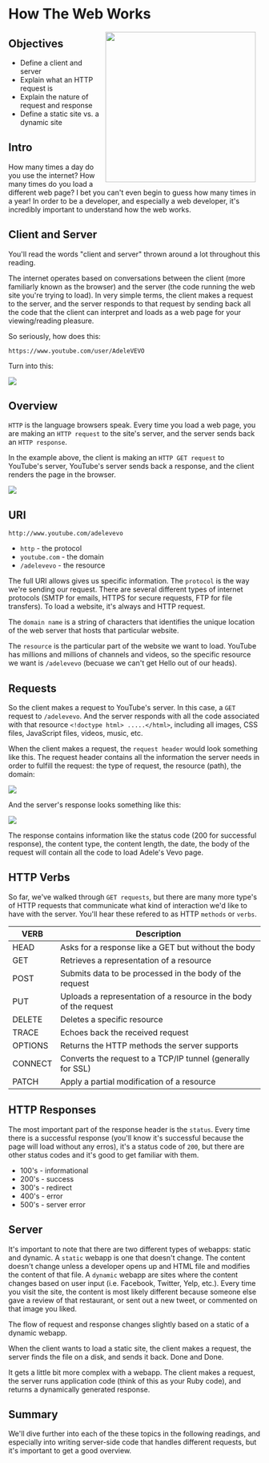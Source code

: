 # How The Web Works

<img src="https://s3.amazonaws.com/learn-verified/welcome.gif" width="300" hspace="10" align="right">

## Objectives 
+ Define a client and server
+ Explain what an HTTP request is
+ Explain the nature of request and response
+ Define a static site vs. a dynamic site


## Intro
How many times a day do you use the internet? How many times do you load a different web page? I bet you can't even begin to guess how many times in a year! In order to be a developer, and especially a web developer, it's incredibly important to understand how the web works.


## Client and Server

You'll read the words "client and server" thrown around a lot throughout this reading. 

The internet operates based on conversations between the client (more familiarly known as the browser) and the server (the code running the web site you're trying to load). In very simple terms, the client makes a request to the server, and the server responds to that request by sending back all the code that the client can interpret and loads as a web page for your viewing/reading pleasure.

So seriously, how does this:

```
https://www.youtube.com/user/AdeleVEVO
```

Turn into this:

<img src="https://s3.amazonaws.com/learn-verified/request-intro.png">

## Overview

`HTTP` is the language browsers speak. Every time you load a web page, you are making an `HTTP request` to the site's server, and the server sends back an `HTTP response`.

In the example above, the client is making an `HTTP GET request` to YouTube's server, YouTube's server sends back a response, and the client renders the page in the browser.

<img src="https://s3.amazonaws.com/learn-verified/requests.png">

## URI

`http://www.youtube.com/adelevevo`

+ `http` - the protocol
+ `youtube.com` - the domain
+ `/adelevevo` - the resource

The full URI allows gives us specific information. The `protocol` is the way we're sending our request. There are several different types of internet protocols (SMTP for emails, HTTPS for secure requests, FTP for file transfers). To load a website, it's always and HTTP request.

The `domain name` is a string of characters that identifies the unique location of the web server that hosts that particular website.


The `resource` is the particular part of the website we want to load. YouTube has millions and millions of channels and videos, so the specific resource we want is `/adelevevo` (becuase we can't get Hello out of our heads).

## Requests

So the client makes a request to YouTube's server. In this case, a `GET` request to `/adelevevo`. And the server responds with all the code associated with that resource `<!doctype html> .....</html>`, including all images, CSS files, JavaScript files, videos, music, etc. 

When the client makes a request, the `request header` would look something like this. The request header contains all the information the server needs in order to fulfill the request: the type of request, the resource (path), the domain:


<img src="https://s3.amazonaws.com/learn-verified/request-header.png">

And the server's response looks something like this:

<img src="https://s3.amazonaws.com/learn-verified/response-headers.png">

The response contains information like the status code (200 for successful response), the content type, the content length, the date, the body of the request will contain all the code to load Adele's Vevo page.


## HTTP Verbs

So far, we've walked through `GET requests`, but there are many more type's of HTTP requests that communicate what kind of interaction we'd like to have with the server. You'll hear these refered to as HTTP `methods` or `verbs`.

| VERB  | Description |
| ------------- | ------------- |
| HEAD  | Asks for a response like a GET but without the body  |
| GET  | Retrieves a representation of a resource  |
| POST | Submits data to be processed in the body of the request|
| PUT | Uploads a representation of a resource in the body of the request |
| DELETE | Deletes a specific resource| 
| TRACE | Echoes back the received request | 
| OPTIONS | Returns the HTTP methods the server supports | 
| CONNECT | Converts the request to a TCP/IP tunnel (generally for SSL)|
| PATCH | Apply a partial modification of a resource | 

## HTTP Responses

The most important part of the response header is the `status`. Every time there is a successful response (you'll know it's successful because the page will load without any erros), it's a status code of `200`, but there are other status codes and it's good to get familiar with them.

+ 100's - informational
+ 200's - success
+ 300's - redirect
+ 400's - error
+ 500's - server error

## Server

It's important to note that there are two different types of webapps: static and dynamic. A `static` webapp is one that doesn't change. The content doesn't change unless a developer opens up and HTML file and modifies the content of that file. A `dynamic` webapp are sites where the content changes based on user input (i.e. Facebook, Twitter, Yelp, etc.). Every time you visit the site, the content is most likely different because someone else gave a review of that restaurant, or sent out a new tweet, or commented on that image you liked.

The flow of request and response changes slightly based on a static of a dynamic webapp. 

When the client wants to load a static site, the client makes a request, the server finds the file on a disk, and sends it back. Done and Done.

It gets a little bit more complex with a webapp. The client makes a request, the server runs application code (think of this as your Ruby code), and returns a dynamically generated response. 

## Summary

We'll dive further into each of the these topics in the following readings, and especially into writing server-side code that handles different requests, but it's important to get a good overview.
